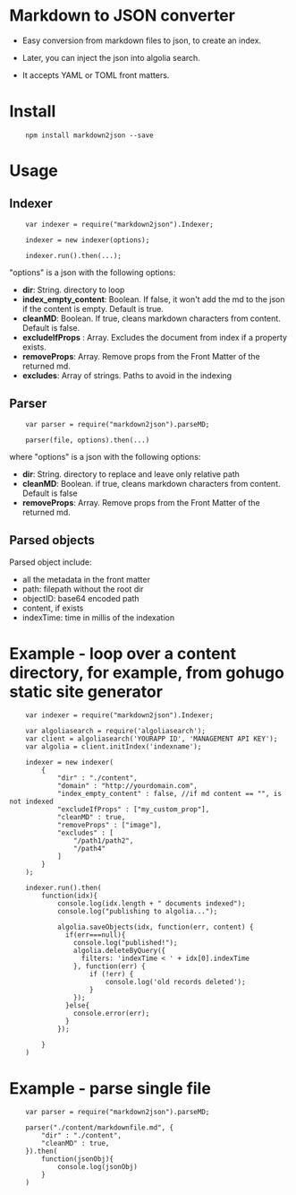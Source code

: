 # Markdown to JSON converter

* Easy conversion from markdown files to json, to create an index.

* Later, you can inject the json into algolia search.

* It accepts YAML or TOML front matters.

# Install

		npm install markdown2json --save

# Usage

## Indexer

		var indexer = require("markdown2json").Indexer;

		indexer = new indexer(options);

		indexer.run().then(...);


"options" is a json with the following options:


* **dir**: String. directory to loop
* **index_empty_content**: Boolean. If false, it won't add the md to the json if the content is empty. Default is true.
* **cleanMD**: Boolean. If true, cleans markdown characters from content. Default is false.
* **excludeIfProps** : Array. Excludes the document from index if a property exists.
* **removeProps**: Array. Remove props from the Front Matter of the returned md.
* **excludes**: Array of strings. Paths to avoid in the indexing

## Parser

		var parser = require("markdown2json").parseMD;

		parser(file, options).then(...)

where "options" is a json with the following options:

* **dir**: String. directory to replace and leave only relative path
* **cleanMD**: Boolean. if true, cleans markdown characters from content. Default is false
* **removeProps**: Array. Remove props from the Front Matter of the returned md.

## Parsed objects

Parsed object include:

- all the metadata in the front matter
- path: filepath without the root dir
- objectID: base64 encoded path
- content, if exists
- indexTime: time in millis of the indexation

# Example - loop over a content directory, for example, from gohugo static site generator

		var indexer = require("markdown2json").Indexer;

		var algoliasearch = require('algoliasearch');
		var client = algoliasearch('YOURAPP ID', 'MANAGEMENT API KEY');
		var algolia = client.initIndex('indexname');

		indexer = new indexer(
			{
				"dir" : "./content",
				"domain" : "http://yourdomain.com",
				"index_empty_content" : false, //if md content == "", is not indexed
				"excludeIfProps" : ["my_custom_prop"],
				"cleanMD" : true,
				"removeProps" : ["image"],
				"excludes" : [
					"/path1/path2",
					"/path4"
				]
			}
		);

		indexer.run().then(
			function(idx){
				console.log(idx.length + " documents indexed");
				console.log("publishing to algolia...");

				algolia.saveObjects(idx, function(err, content) {
				  if(err===null){
					console.log("published!");
					algolia.deleteByQuery({
					  filters: 'indexTime < ' + idx[0].indexTime
					}, function(err) {
						if (!err) {
						    console.log('old records deleted');
						}
					});
				  }else{
				  	console.error(err);
				  }
				});

			}	
		)

# Example - parse single file

		var parser = require("markdown2json").parseMD;

		parser("./content/markdownfile.md", {
			"dir" : "./content",
			"cleanMD" : true,
		}).then(
			function(jsonObj){
				console.log(jsonObj)
			}
		)


